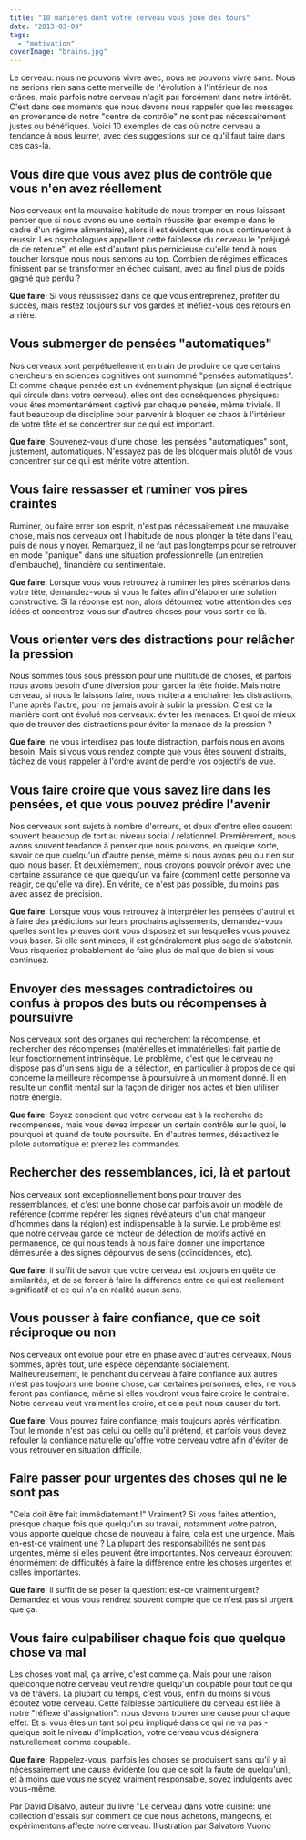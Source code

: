 ```yaml
---
title: "10 manières dont votre cerveau vous joue des tours"
date: "2013-03-09"
tags:
  - "motivation"
coverImage: "brains.jpg"
---
```


Le cerveau: nous ne pouvons vivre avec, nous ne pouvons vivre sans. Nous ne serions rien sans cette merveille de l'évolution à l'intérieur de nos crânes, mais parfois notre cerveau n'agit pas forcément dans notre intérêt. C'est dans ces moments que nous devons nous rappeler que les messages en provenance de notre "centre de contrôle" ne sont pas nécessairement justes ou bénéfiques. Voici 10 exemples de cas où notre cerveau a tendance à nous leurrer, avec des suggestions sur ce qu'il faut faire dans ces cas-là.<!--more-->

## Vous dire que vous avez plus de contrôle que vous n'en avez réellement

Nos cerveaux ont la mauvaise habitude de nous tromper en nous laissant penser que si nous avons eu une certain réussite (par exemple dans le cadre d'un régime alimentaire), alors il est évident que nous continueront à réussir. Les psychologues appellent cette faiblesse du cerveau le "préjugé de de retenue", et elle est d'autant plus pernicieuse qu'elle tend à nous toucher lorsque nous nous sentons au top. Combien de régimes efficaces finissent par se transformer en échec cuisant, avec au final plus de poids gagné que perdu ?

**Que faire**: Si vous réussissez dans ce que vous entreprenez, profiter du succès, mais restez toujours sur vos gardes et méfiez-vous des retours en arrière.

## Vous submerger de pensées "automatiques"

Nos cerveaux sont perpétuellement en train de produire ce que certains chercheurs en sciences cognitives ont surnommé "pensées automatiques". Et comme chaque pensée est un événement physique (un signal électrique qui circule dans votre cerveau), elles ont des conséquences physiques: vous êtes momentanément captivé par chaque pensée, même triviale. Il faut beaucoup de discipline pour parvenir à bloquer ce chaos à l'intérieur de votre tête et se concentrer sur ce qui est important.

**Que faire**: Souvenez-vous d'une chose, les pensées "automatiques" sont, justement, automatiques. N'essayez pas de les bloquer mais plutôt de vous concentrer sur ce qui est mérite votre attention.

## Vous faire ressasser et ruminer vos pires craintes

Ruminer, ou faire errer son esprit, n'est pas nécessairement une mauvaise chose, mais nos cerveaux ont l'habitude de nous plonger la tête dans l'eau, puis de nous y noyer. Remarquez, il ne faut pas longtemps pour se retrouver en mode "panique" dans une situation professionnelle (un entretien d'embauche), financière ou sentimentale.

**Que faire**: Lorsque vous vous retrouvez à ruminer les pires scénarios dans votre tête, demandez-vous si vous le faites afin d'élaborer une solution constructive. Si la réponse est non, alors détournez votre attention des ces idées et concentrez-vous sur d'autres choses pour vous sortir de là.

## Vous orienter vers des distractions pour relâcher la pression

Nous sommes tous sous pression pour une multitude de choses, et parfois nous avons besoin d'une diversion pour garder la tête froide. Mais notre cerveau, si nous le laissons faire, nous incitera à enchaîner les distractions, l'une après l'autre, pour ne jamais avoir à subir la pression. C'est ce la manière dont ont évolué nos cerveaux: éviter les menaces. Et quoi de mieux que de trouver des distractions pour éviter la menace de la pression ?

**Que faire**: ne vous interdisez pas toute distraction, parfois nous en avons besoin. Mais si vous vous rendez compte que vous êtes souvent distraits, tâchez de vous rappeler à l'ordre avant de perdre vos objectifs de vue.

## Vous faire croire que vous savez lire dans les pensées, et que vous pouvez prédire l'avenir

Nos cerveaux sont sujets à nombre d'erreurs, et deux d'entre elles causent souvent beaucoup de tort au niveau social / relationnel. Premièrement, nous avons souvent tendance à penser que nous pouvons, en quelque sorte, savoir ce que quelqu'un d'autre pense, même si nous avons peu ou rien sur quoi nous baser. Et deuxièmement, nous croyons pouvoir prévoir avec une certaine assurance ce que quelqu'un va faire (comment cette personne va réagir, ce qu'elle va dire). En vérité, ce n'est pas possible, du moins pas avec assez de précision.

**Que faire**: Lorsque vous vous retrouvez à interpréter les pensées d'autrui et à faire des prédictions sur leurs prochains agissements, demandez-vous quelles sont les preuves dont vous disposez et sur lesquelles vous pouvez vous baser. Si elle sont minces, il est généralement plus sage de s'abstenir. Vous risqueriez probablement de faire plus de mal que de bien si vous continuez.

## Envoyer des messages contradictoires ou confus à propos des buts ou récompenses à poursuivre

Nos cerveaux sont des organes qui recherchent la récompense, et rechercher des récompenses (matérielles et immatérielles) fait partie de leur fonctionnement intrinsèque. Le problème, c'est que le cerveau ne dispose pas d'un sens aigu de la sélection, en particulier à propos de ce qui concerne la meilleure récompense à poursuivre à un moment donné. Il en résulte un conflit mental sur la façon de diriger nos actes et bien utiliser notre énergie.

**Que faire**: Soyez conscient que votre cerveau est à la recherche de récompenses, mais vous devez imposer un certain contrôle sur le quoi, le pourquoi et quand de toute poursuite. En d'autres termes, désactivez le pilote automatique et prenez les commandes.

## Rechercher des ressemblances, ici, là et partout

Nos cerveaux sont exceptionnellement bons pour trouver des ressemblances, et c'est une bonne chose car parfois avoir un modèle de référence (comme repérer les signes révélateurs d'un chat mangeur d'hommes dans la région) est indispensable à la survie. Le problème est que notre cerveau garde ce moteur de détection de motifs activé en permanence, ce qui nous tends à nous faire donner une importance démesurée à des signes dépourvus de sens (coïncidences, etc).

**Que faire**: il suffit de savoir que votre cerveau est toujours en quête de similarités, et de se forcer à faire la différence entre ce qui est réellement significatif et ce qui n'a en réalité aucun sens.

## Vous pousser à faire confiance, que ce soit réciproque ou non

Nos cerveaux ont évolué pour être en phase avec d'autres cerveaux. Nous sommes, après tout, une espèce dépendante socialement. Malheureusement, le penchant du cerveau à faire confiance aux autres n'est pas toujours une bonne chose, car certaines personnes, elles, ne vous feront pas confiance, même si elles voudront vous faire croire le contraire. Notre cerveau veut vraiment les croire, et cela peut nous causer du tort.

**Que faire**: Vous pouvez faire confiance, mais toujours après vérification. Tout le monde n'est pas celui ou celle qu'il prétend, et parfois vous devez refouler la confiance naturelle qu'offre votre cerveau votre afin d'éviter de vous retrouver en situation difficile.

## Faire passer pour urgentes des choses qui ne le sont pas

"Cela doit être fait immédiatement !" Vraiment? Si vous faites attention, presque chaque fois que quelqu'un au travail, notamment votre patron, vous apporte quelque chose de nouveau à faire, cela est une urgence. Mais en-est-ce vraiment une ? La plupart des responsabilités ne sont pas urgentes, même si elles peuvent être importantes. Nos cerveaux éprouvent énormément de difficultés à faire la différence entre les choses urgentes et celles importantes.

**Que faire**: il suffit de se poser la question: est-ce vraiment urgent? Demandez et vous vous rendrez souvent compte que ce n'est pas si urgent que ça.

## Vous faire culpabiliser chaque fois que quelque chose va mal

Les choses vont mal, ça arrive, c'est comme ça. Mais pour une raison quelconque notre cerveau veut rendre quelqu'un coupable pour tout ce qui va de travers. La plupart du temps, c'est vous, enfin du moins si vous écoutez votre cerveau. Cette faiblesse particulière du cerveau est liée à notre "réflexe d'assignation": nous devons trouver une cause pour chaque effet. Et si vous êtes un tant soi peu impliqué dans ce qui ne va pas - quelque soit le niveau d'implication, votre cerveau vous désignera naturellement comme coupable.

**Que faire**: Rappelez-vous, parfois les choses se produisent sans qu'il y ai nécessairement une cause évidente (ou que ce soit la faute de quelqu'un), et à moins que vous ne soyez vraiment responsable, soyez indulgents avec vous-même.

Par David Disalvo, auteur du livre "Le cerveau dans votre cuisine: une collection d'essais sur comment ce que nous achetons, mangeons, et expérimentons affecte notre cerveau. Illustration par Salvatore Vuono
